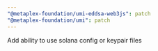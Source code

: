 ```yaml
---
"@metaplex-foundation/umi-eddsa-web3js": patch
"@metaplex-foundation/umi": patch
---
```


Add ability to use solana config or keypair files
